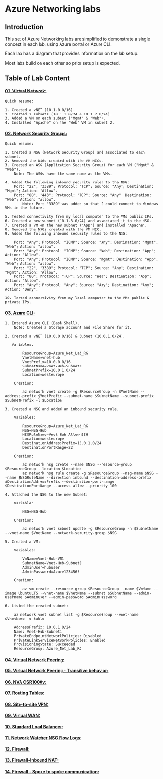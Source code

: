 # Azure Networking labs

## Introduction

This set of Azure Networking labs are simplified to demonstrate a single concept in each lab, using Azure portal or Azure CLI.

Each lab has a diagram that provides information on the lab setup.

Most labs build on each other so prior setup is expected.

## Table of Lab Content

#### [01. Virtual Network:](https://github.com/binals/azurenetworking/blob/master/Lab%2001%20Virtual%20Network.pdf)

    Quick resume:

    1. Created a vNET (10.1.0.0/16).
    2. Created 2 subnets (10.1.1.0/24 & 10.1.2.0/24).
    3. Added a VM on each subnet ("Mgmt" & "Web").
    4. Installed "Apache" on the "Web" VM in subnet 2.

#### [02. Network Security Groups:](https://github.com/binals/azurenetworking/blob/master/Lab%2002%20Network%20Security%20Groups.pdf)

    Quick resume:

    1. Created a NSG (Network Security Group) and associated to each subnet.
    2. Removed the NSGs created with the VM NICs.
    3. Created an ASG (Application Security Group) for each VM ("Mgmt" & "Web").
        Note: The ASGs have the same name as the VMs.

    4. Added the following inbound security rules to the NSG:
        Port: "22", "3389"; Protocol: "TCP"; Source: "Any"; Destination: "Mgmt"; Action: "Allow".
        Port: "80", "443"; Protocol: "TCP"; Source: "Any"; Destination: "Web"; Action: "Allow".
            Note: Port "3389" was added so that I could connect to Windows VMs in the future.

    5. Tested connectivity from my local computer to the VMs public IPs.
    6. Created a new subnet (10.1.3.0/24) and associated it to the NSG.
    7. Created a VM on the new subnet ("App") and installed "Apache".
    8. Removed the NSGs created with the VM NIC.
    9. Added the follwing inbound security rules to the NSG:

        Port: "Any"; Protocol: "ICMP"; Source: "Any"; Destination: "Mgmt", "Web"; Action: "Allow".
        Port: "Any"; Protocol: "ICMP"; Source: "Web"; Destination: "App"; Action: "Allow".
        Port: "Any"; Protocol: "ICMP"; Source: "Mgmt"; Destination: "App", "Web"; Action: "Allow".
        Port: "22", "3389"; Protocol: "TCP"; Source: "Any"; Destination: "Mgmt"; Action: "Allow".
        Port: "80"; Protocol: "TCP"; Source: "Web"; Destination: "App"; Action: "Allow".
        Port: "Any"; Protocol: "Any"; Source: "Any"; Destination: "Any"; Action: "Deny".

    10. Tested connectivity from my local computer to the VMs public & private IPs.

#### [03. Azure CLI:](https://github.com/binals/azurenetworking/blob/master/Lab%2003%20CLI.pdf)

    1. Entered Azure CLI (Bash Shell).
        Note: Created a Storage account and File Share for it.

    2. Created a vNET (10.0.0.0/16) & Subnet (10.0.1.0/24).

       Variables:

            ResourceGroup=Azure_Net_Lab_RG
            VnetName=vnet-hub
            VnetPrefix=10.0.0.0/16
            SubnetName=Vnet-Hub-Subnet1
            SubnetPrefix=10.0.1.0/24
            Location=westeurope
        
        Creation:

            az network vnet create -g $ResourceGroup -n $VnetName --address-prefix $VnetPrefix --subnet-name $SubnetName --subnet-prefix $SubnetPrefix -l $Location

    3. Created a NSG and added an inbound security rule.

        Variables:

            ResourceGroup=Azure_Net_Lab_RG
            NSG=NSG-Hub
            NSGRuleName=Vnet-Hub-Allow-SSH
            Location=westeurope
            DestinationAddressPrefix=10.0.1.0/24
            DestinationPortRange=22
        
        Creation:

            az network nsg create --name $NSG --resource-group $ResourceGroup --location $Location
            az network nsg rule create -g $ResourceGroup --nsg-name $NSG --name $NSGRuleName --direction inbound --destination-address-prefix $DestinationAddressPrefix --destination-port-range $DestinationPortRange --access allow --priority 100
    
    4. Attached the NSG to the new Subnet:
    
        Variable:
        
            NSG=NSG-Hub
        
        Creation:
        
            az network vnet subnet update -g $ResourceGroup -n $SubnetName --vnet-name $VnetName --network-security-group $NSG

    5. Created a VM:

        Variables:

            VmName=Vnet-Hub-VM1
            SubnetName=Vnet-Hub-Subnet1
            AdminUser=hubuser
            AdminPassword=Azure123456!
            
        Creation:

            az vm create --resource-group $ResourceGroup --name $VmName --image UbuntuLTS --vnet-name $VnetName --subnet $SubnetName --admin-username $AdminUser --admin-password $AdminPassword

    6. Listed the created subnet:

        az network vnet subnet list -g $ResourceGroup --vnet-name $VnetName -o table

        AddressPrefix: 10.0.1.0/24
        Name: Vnet-Hub-Subnet1
        PrivateEndpointNetworkPolicies: Disabled
        PrivateLinkServiceNetworkPolicies: Enabled
        ProvisioningState: Succeeded
        ResourceGroup: Azure_Net_Lab_RG

#### [04. Virtual Network Peering:](https://github.com/binals/azurenetworking/blob/master/Lab%2004%20Virtual%20Network%20Peering.pdf)

#### [05. Virtual Network Peering - Transitive behavior:](https://github.com/binals/azurenetworking/blob/master/Lab%2005%20Virtual%20Network%20Peering%20-%20Transitive%20behavior.pdf)

#### [06. NVA CSR1000v:](https://github.com/binals/azurenetworking/blob/master/Lab%2006%20NVA%20CSR1000v.pdf)

#### [07. Routing Tables:](https://github.com/binals/azurenetworking/blob/master/Lab%2007%20Routing%20Tables.pdf)

#### [08. Site-to-site VPN:](https://github.com/binals/azurenetworking/blob/master/Lab%2008%20Site-to-site%20VPN.pdf)

#### [09. Virtual WAN:](https://github.com/binals/azurenetworking/blob/master/Lab%2009%20Virtual%20WAN.pdf)

#### [10. Standard Load Balancer:](https://github.com/binals/azurenetworking/blob/master/Lab%2010%20Standard%20Load%20Balancer.pdf)

#### [11. Network Watcher NSG Flow Logs:](https://github.com/binals/azurenetworking/blob/master/Lab%2011%20Network%20Watcher%20NSG%20Flow%20Logs.pdf)

#### [12. Firewall:](https://github.com/binals/azurenetworking/blob/master/Lab%2012%20Firewall.pdf)

#### [13. Firewall-Inbound NAT:](https://github.com/binals/azurenetworking/blob/master/Lab%2013%20Firewall%20-%20Inbound%20NAT.pdf)

#### [14. Firewall - Spoke to spoke communication:](https://github.com/binals/azurenetworking/blob/master/Lab%2014%20Firewall%20-%20Spoke%20to%20spoke%20communication.pdf)
